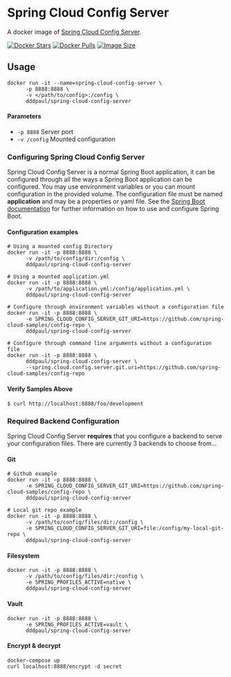# Spring Cloud Config Server
A docker image of [Spring Cloud Config Server](https://cloud.spring.io/spring-cloud-static/spring-cloud-config/2.1.1.RELEASE/single/spring-cloud-config.html).

[![Docker Stars](https://img.shields.io/docker/stars/dddpaul/spring-cloud-config-server.svg?style=flat-square)](https://hub.docker.com/r/dddpaul/spring-cloud-config-server/)
[![Docker Pulls](https://img.shields.io/docker/pulls/dddpaul/spring-cloud-config-server.svg?style=flat-square)](https://hub.docker.com/r/dddpaul/spring-cloud-config-server)
[![Image Size](https://images.microbadger.com/badges/image/dddpaul/spring-cloud-config-server.svg)](https://microbadger.com/images/dddpaul/spring-cloud-config-server)

## Usage
```
docker run -it --name=spring-cloud-config-server \
      -p 8888:8888 \
      -v </path/to/config>:/config \
      dddpaul/spring-cloud-config-server
```

#### Parameters
* `-p 8888` Server port
* `-v /config` Mounted configuration

###  Configuring Spring Cloud Config Server
Spring Cloud Config Server is a normal Spring Boot application, it can be configured through all the ways a Spring Boot application can be configured.  You may use environment variables or you can mount configuration in the provided volume.  The configuration file must be named **application** and may be a properties or yaml file. See the [Spring Boot documentation](http://docs.spring.io/spring-boot/docs/current/reference/htmlsingle/#boot-features-external-config) for further information on how to use and configure Spring Boot.


#### Configuration examples
```
# Using a mounted config Directory
docker run -it -p 8888:8888 \
      -v /path/to/config/dir:/config \
      dddpaul/spring-cloud-config-server

# Using a mounted application.yml
docker run -it -p 8888:8888 \
      -v /path/to/application.yml:/config/application.yml \
      dddpaul/spring-cloud-config-server

# Configure through environment variables without a configuration file
docker run -it -p 8888:8888 \
      -e SPRING_CLOUD_CONFIG_SERVER_GIT_URI=https://github.com/spring-cloud-samples/config-repo \
      dddpaul/spring-cloud-config-server

# Configure through command line arguments without a configuration file
docker run -it -p 8888:8888 \
      dddpaul/spring-cloud-config-server \
      --spring.cloud.config.server.git.uri=https://github.com/spring-cloud-samples/config-repo
```
#### Verify Samples Above
```
$ curl http://localhost:8888/foo/development
```

### Required Backend Configuration
Spring Cloud Config Server **requires** that you configure a backend to serve your configuration files.  There are currently 3 backends to choose from...

#### Git
```
# Github example
docker run -it -p 8888:8888 \
      -e SPRING_CLOUD_CONFIG_SERVER_GIT_URI=https://github.com/spring-cloud-samples/config-repo \
      dddpaul/spring-cloud-config-server

# Local git repo example
docker run -it -p 8888:8888 \
      -v /path/to/config/files/dir:/config \
      -e SPRING_CLOUD_CONFIG_SERVER_GIT_URI=file:/config/my-local-git-repo \
      dddpaul/spring-cloud-config-server
```

#### Filesystem
```
docker run -it -p 8888:8888 \
      -v /path/to/config/files/dir:/config \
      -e SPRING_PROFILES_ACTIVE=native \
      dddpaul/spring-cloud-config-server
```

#### Vault
```
docker run -it -p 8888:8888 \
      -e SPRING_PROFILES_ACTIVE=vault \
      dddpaul/spring-cloud-config-server
```

#### Encrypt & decrypt
```
docker-compose up
curl localhost:8888/encrypt -d secret
```
